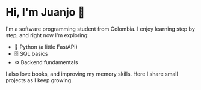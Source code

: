 # Hi, I'm Juanjo 👋

I'm a software programming student from Colombia.
I enjoy learning step by step, and right now I'm exploring:

* 🐍 Python (a little FastAPI)
* 🗄️ SQL basics
* ⚙️ Backend fundamentals

I also love  books, and improving my memory skills.
Here I share small projects as I keep growing.


<!--
**Chisco709/Chisco709** is a ✨ _special_ ✨ repository because its `README.md` (this file) appears on your GitHub profile.

Here are some ideas to get you started:

- 🔭 I’m currently working on ...
- 🌱 I’m currently learning ...
- 👯 I’m looking to collaborate on ...
- 🤔 I’m looking for help with ...
- 💬 Ask me about ...
- 📫 How to reach me: ...
- 😄 Pronouns: ...
- ⚡ Fun fact: ...
-->
